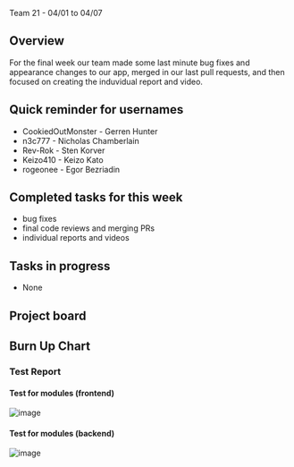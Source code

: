 Team 21 - 04/01 to 04/07

## Overview

For the final week our team made some last minute bug fixes and appearance changes to our app, merged in
our last pull requests, and then focused on creating the induvidual report and video.

## Quick reminder for usernames

* CookiedOutMonster - Gerren Hunter
* n3c777 - Nicholas Chamberlain
* Rev-Rok - Sten Korver
* Keizo410 - Keizo Kato
* rogeonee - Egor Bezriadin

## Completed tasks for this week
- bug fixes
- final code reviews and merging PRs
- individual reports and videos

## Tasks in progress
- None

## Project board




## Burn Up Chart




### Test Report

#### Test for modules (frontend)
![image](https://github.com/COSC-499-W2023/year-long-project-team-21/assets/90278067/12ca80b1-90c6-4999-88ee-24905929f7ed)

#### Test for modules (backend)
![image](https://github.com/COSC-499-W2023/year-long-project-team-21/assets/112997109/3f479cf7-3548-462f-bbfc-ebfe76eeaa1c)
